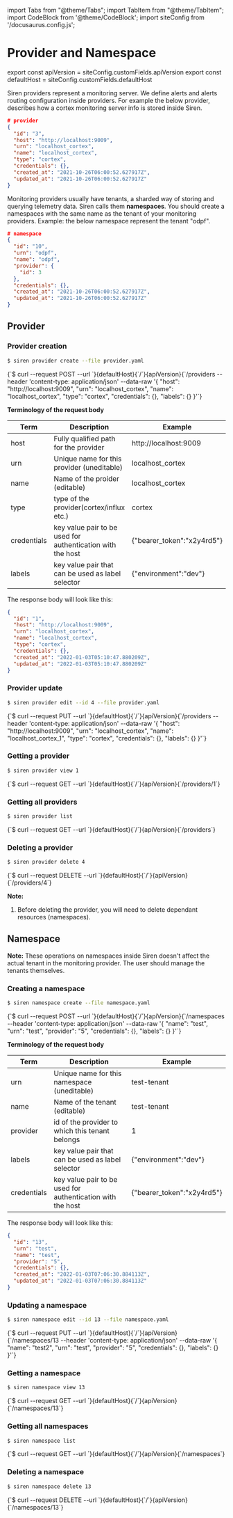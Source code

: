 import Tabs from "@theme/Tabs";
import TabItem from "@theme/TabItem";
import CodeBlock from '@theme/CodeBlock';
import siteConfig from '/docusaurus.config.js';

# Provider and Namespace

export const apiVersion = siteConfig.customFields.apiVersion
export const defaultHost = siteConfig.customFields.defaultHost

Siren providers represent a monitoring server. We define alerts and alerts routing configuration inside providers. For example the below provider, describes how a cortex monitoring server info is stored inside Siren.

```json
# provider
{
  "id": "3",
  "host": "http://localhost:9009",
  "urn": "localhost_cortex",
  "name": "localhost_cortex",
  "type": "cortex",
  "credentials": {},
  "created_at": "2021-10-26T06:00:52.627917Z",
  "updated_at": "2021-10-26T06:00:52.627917Z"
}
```

Monitoring providers usually have tenants, a sharded way of storing and querying telemetry data. Siren calls them **namespaces**. You should create a namespaces with the same name as the tenant of your monitoring providers. Example: the below namespace represent the tenant "odpf".

```json
# namespace
{
  "id": "10",
  "urn": "odpf",
  "name": "odpf",
  "provider": {
    "id": 3
  },
  "credentials": {},
  "created_at": "2021-10-26T06:00:52.627917Z",
  "updated_at": "2021-10-26T06:00:52.627917Z"
}
```

## Provider

### Provider creation

<Tabs groupId="api">
  <TabItem value="cli" label="CLI" default>

```bash
$ siren provider create --file provider.yaml
```

  </TabItem>
  <TabItem value="http" label="HTTP">
    <CodeBlock className="language-bash">
    {`$ curl --request POST
  --url `}{defaultHost}{`/`}{apiVersion}{`/providers
  --header 'content-type: application/json'
  --data-raw '{
  "host": "http://localhost:9009",
  "urn": "localhost_cortex",
  "name": "localhost_cortex",
  "type": "cortex",
  "credentials": {},
  "labels": {}
}'`}
    </CodeBlock>

  </TabItem>
</Tabs>

**Terminology of the request body**

| Term        | Description                                                | Example                    |
| ----------- | ---------------------------------------------------------- | -------------------------- |
| host        | Fully qualified path for the provider                      | http://localhost:9009      |
| urn         | Unique name for this provider (uneditable)                 | localhost_cortex           |
| name        | Name of the proider (editable)                             | localhost_cortex           |
| type        | type of the provider(cortex/influx etc.)                   | cortex                     |
| credentials | key value pair to be used for authentication with the host | {"bearer_token":"x2y4rd5"} |
| labels      | key value pair that can be used as label selector          | {"environment":"dev"}      |

The response body will look like this:

```json
{
  "id": "1",
  "host": "http://localhost:9009",
  "urn": "localhost_cortex",
  "name": "localhost_cortex",
  "type": "cortex",
  "credentials": {},
  "created_at": "2022-01-03T05:10:47.880209Z",
  "updated_at": "2022-01-03T05:10:47.880209Z"
}
```

### Provider update

<Tabs groupId="api">
  <TabItem value="cli" label="CLI" default>

```bash
$ siren provider edit --id 4 --file provider.yaml
```

  </TabItem>
  <TabItem value="http" label="HTTP">
    <CodeBlock className="language-bash">
    {`$ curl --request PUT
  --url `}{defaultHost}{`/`}{apiVersion}{`/providers
  --header 'content-type: application/json'
  --data-raw '{
  "host": "http://localhost:9009",
  "urn": "localhost_cortex",
  "name": "localhost_cortex_1",
  "type": "cortex",
  "credentials": {},
  "labels": {}
}'`}
    </CodeBlock>

  </TabItem>
</Tabs>

### Getting a provider

<Tabs groupId="api">
  <TabItem value="cli" label="CLI" default>

```bash
$ siren provider view 1
```

  </TabItem>

  <TabItem value="http" label="HTTP">
    <CodeBlock className="language-bash">
    {`$ curl --request GET --url `}{defaultHost}{`/`}{apiVersion}{`/providers/1`}
    </CodeBlock>
  </TabItem>
</Tabs>

### Getting all providers

<Tabs groupId="api">
  <TabItem value="cli" label="CLI" default>

```bash
$ siren provider list
```

  </TabItem>
  <TabItem value="http" label="HTTP">
    <CodeBlock className="language-bash">
    {`$ curl --request GET --url `}{defaultHost}{`/`}{apiVersion}{`/providers`}
    </CodeBlock>
  </TabItem>
</Tabs>

### Deleting a provider

<Tabs groupId="api">
  <TabItem value="cli" label="CLI" default>

```bash
$ siren provider delete 4
```

  </TabItem>
  <TabItem value="http" label="HTTP">
    <CodeBlock className="language-bash">
    {`$ curl --request DELETE --url `}{defaultHost}{`/`}{apiVersion}{`/providers/4`}
    </CodeBlock>
  </TabItem>
</Tabs>

**Note:**

1. Before deleting the provider, you will need to delete dependant resources (namespaces).

## Namespace

**Note:** These operations on namespaces inside Siren doesn't affect the actual tenant in the monitoring provider. The user should manage the tenants themselves.

### Creating a namespace

<Tabs groupId="api">
  <TabItem value="cli" label="CLI" default>

```bash
$ siren namespace create --file namespace.yaml
```

  </TabItem>
  <TabItem value="http" label="HTTP">
    <CodeBlock className="language-bash">
    {`$ curl --request POST
  --url `}{defaultHost}{`/`}{apiVersion}{`/namespaces
  --header 'content-type: application/json'
  --data-raw '{
    "name": "test",
    "urn": "test",
    "provider": "5",
    "credentials": {},
    "labels": {}
}'`}
    </CodeBlock>
  </TabItem>
</Tabs>

**Terminology of the request body**

| Term        | Description                                                | Example                    |
| ----------- | ---------------------------------------------------------- | -------------------------- |
| urn         | Unique name for this namespace (uneditable)                | test-tenant                |
| name        | Name of the tenant (editable)                              | test-tenant                |
| provider    | id of the provider to which this tenant belongs            | 1                          |
| labels      | key value pair that can be used as label selector          | {"environment":"dev"}      |
| credentials | key value pair to be used for authentication with the host | {"bearer_token":"x2y4rd5"} |

The response body will look like this:

```json
{
  "id": "13",
  "urn": "test",
  "name": "test",
  "provider": "5",
  "credentials": {},
  "created_at": "2022-01-03T07:06:30.884113Z",
  "updated_at": "2022-01-03T07:06:30.884113Z"
}
```

### Updating a namespace

<Tabs groupId="api">
  <TabItem value="cli" label="CLI" default>

```bash
$ siren namespace edit --id 13 --file namespace.yaml
```

  </TabItem>
  <TabItem value="http" label="HTTP">
    <CodeBlock className="language-bash">
    {`$ curl --request PUT
  --url `}{defaultHost}{`/`}{apiVersion}{`/namespaces/13
  --header 'content-type: application/json'
  --data-raw '{
    "name": "test2",
    "urn": "test",
    "provider": "5",
    "credentials": {},
    "labels": {}
}'`}
    </CodeBlock>
  </TabItem>
</Tabs>

### Getting a namespace

<Tabs groupId="api">
  <TabItem value="cli" label="CLI" default>

```bash
$ siren namespace view 13
```

  </TabItem>
  <TabItem value="http" label="HTTP">
    <CodeBlock className="language-bash">
    {`$ curl --request GET --url `}{defaultHost}{`/`}{apiVersion}{`/namespaces/13`}
    </CodeBlock>
  </TabItem>
</Tabs>

### Getting all namespaces

<Tabs groupId="api">
  <TabItem value="cli" label="CLI" default>

```bash
$ siren namespace list
```

  </TabItem>
  <TabItem value="http" label="HTTP">
    <CodeBlock className="language-bash">
    {`$ curl --request GET --url `}{defaultHost}{`/`}{apiVersion}{`/namespaces`}
    </CodeBlock>
  </TabItem>
</Tabs>

### Deleting a namespace

<Tabs groupId="api">
  <TabItem value="cli" label="CLI" default>

```bash
$ siren namespace delete 13
```

  </TabItem>
  <TabItem value="http" label="HTTP">
    <CodeBlock className="language-bash">
    {`$ curl --request DELETE --url `}{defaultHost}{`/`}{apiVersion}{`/namespaces/13`}
    </CodeBlock>
  </TabItem>
</Tabs>

